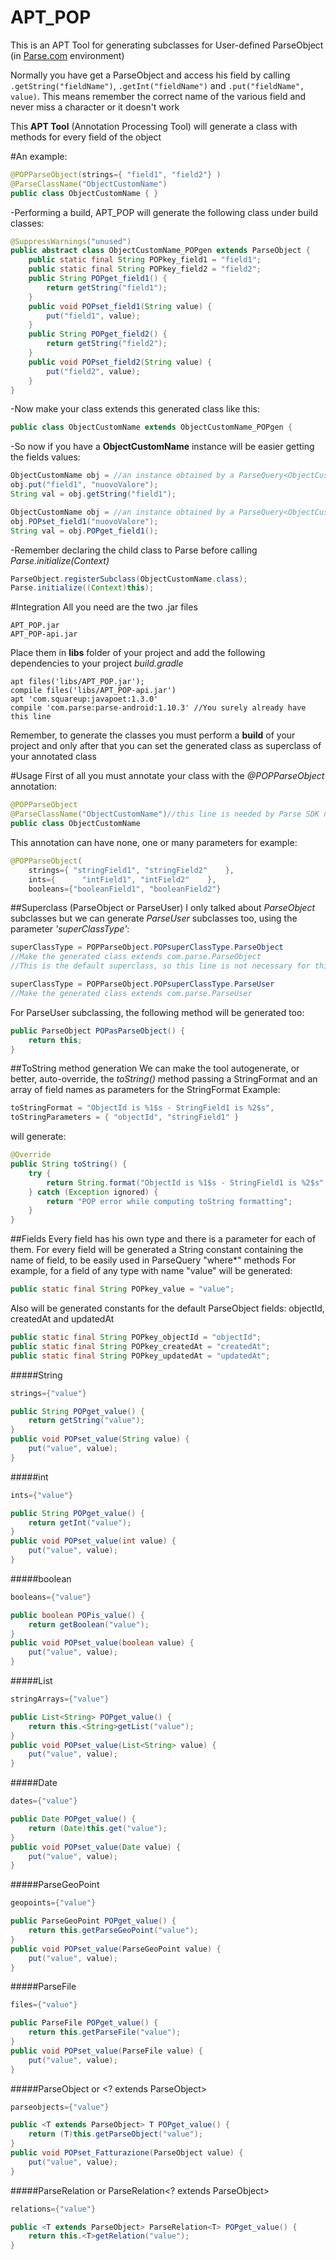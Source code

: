 # APT_POP
This is an APT Tool for generating subclasses for User-defined ParseObject (in [Parse.com](https://parse.com/) environment)

Normally you have get a ParseObject and access his field by calling `.getString("fieldName")`, `.getInt("fieldName")` and `.put("fieldName", value)`.
This means remember the correct name of the various field and never miss a character or it doesn't work

This **APT Tool** (Annotation Processing Tool) will generate a class with methods for every field of the object

#An example:
```java
@POPParseObject(strings={ "field1", "field2"} )
@ParseClassName("ObjectCustomName")
public class ObjectCustomName { }
```

-Performing a build, APT_POP will generate the following class under build classes:
```java
@SuppressWarnings("unused")
public abstract class ObjectCustomName_POPgen extends ParseObject {
	public static final String POPkey_field1 = "field1";
	public static final String POPkey_field2 = "field2";
	public String POPget_field1() {
		return getString("field1");
	}
	public void POPset_field1(String value) {
		put("field1", value);
	}
	public String POPget_field2() {
		return getString("field2");
	}
	public void POPset_field2(String value) {
		put("field2", value);
	}
}
```

-Now make your class extends this generated class like this:
```java
public class ObjectCustomName extends ObjectCustomName_POPgen {
```

-So now if you have a **ObjectCustomName** instance will be easier getting the fields values:
```java
ObjectCustomName obj = //an instance obtained by a ParseQuery<ObjectCustomName> for example
obj.put("field1", "nuovoValore");
String val = obj.getString("field1");
```
```java
ObjectCustomName obj = //an instance obtained by a ParseQuery<ObjectCustomName> for example
obj.POPset_field1("nuovoValore");
String val = obj.POPget_field1();
```

-Remember declaring the child class to Parse before calling *Parse.initialize(Context)*
```java
ParseObject.registerSubclass(ObjectCustomName.class);
Parse.initialize((Context)this);
```

#Integration
All you need are the two .jar files
```
APT_POP.jar
APT_POP-api.jar
```
Place them in **libs** folder of your project and add the following dependencies to your project *build.gradle*
```
apt files('libs/APT_POP.jar');
compile files('libs/APT_POP-api.jar')
apt 'com.squareup:javapoet:1.3.0'
compile 'com.parse:parse-android:1.10.3' //You surely already have this line
```
Remember, to generate the classes you must perform a **build** of your project and only after that you can set the generated class as superclass of your annotated class

#Usage
First of all you must annotate your class with the *@POPParseObject* annotation:
```java
@POPParseObject
@ParseClassName("ObjectCustomName")//this line is needed by Parse SDK not from my tool
public class ObjectCustomName
```
This annotation can have none, one or many parameters for example:
```java
@POPParseObject(
	strings={ "stringField1", "stringField2"	},
	ints={		"intField1", "intField2"	},
	booleans={"booleanField1", "booleanField2"}
```
##Superclass (ParseObject or ParseUser)
I only talked about *ParseObject* subclasses but we can generate *ParseUser* subclasses too, using the parameter *'superClassType'*:
```java
superClassType = POPParseObject.POPsuperClassType.ParseObject
//Make the generated class extends com.parse.ParseObject
//This is the default superclass, so this line is not necessary for this value
```
```java
superClassType = POPParseObject.POPsuperClassType.ParseUser
//Make the generated class extends com.parse.ParseUser
```
For ParseUser subclassing, the following method will be generated too:
```java
public ParseObject POPasParseObject() {
	return this;
}
```
##ToString method generation
We can make the tool autogenerate, or better, auto-override, the *toString()* method passing a StringFormat and an array of field names as parameters for the StringFormat
Example:
```java
toStringFormat = "ObjectId is %1$s - StringField1 is %2$s",
toStringParameters = { "objectId", "stringField1" }
```
will generate:
```java
@Override
public String toString() {
	try {
		return String.format("ObjectId is %1$s - StringField1 is %2$s", getObjectId(), POPget_stringField1());
	} catch (Exception ignored) {
		return "POP error while computing toString formatting";
	}
}
```
##Fields
Every field has his own type and there is a parameter for each of them.
For every field will be generated a String constant containing the name of field, to be easily used in ParseQuery "where*" methods
For example, for a field of any type with name "value" will be generated:
```java
public static final String POPkey_value = "value";
```
Also will be generated constants for the default ParseObject fields: objectId, createdAt and updatedAt
```java
public static final String POPkey_objectId = "objectId";
public static final String POPkey_createdAt = "createdAt";
public static final String POPkey_updatedAt = "updatedAt";
```
#####String
```java
strings={"value"}
```
```java
public String POPget_value() {
	return getString("value");
}
public void POPset_value(String value) {
	put("value", value);
}
```
#####int
```java
ints={"value"}
```
```java
public String POPget_value() {
	return getInt("value");
}
public void POPset_value(int value) {
	put("value", value);
}
```
#####boolean
```java
booleans={"value"}
```
```java
public boolean POPis_value() {
	return getBoolean("value");
}
public void POPset_value(boolean value) {
	put("value", value);
}
```
#####List<String>
```java
stringArrays={"value"}
```
```java
public List<String> POPget_value() {
	return this.<String>getList("value");
}
public void POPset_value(List<String> value) {
	put("value", value);
}
```
#####Date
```java
dates={"value"}
```
```java
public Date POPget_value() {
	return (Date)this.get("value");
}
public void POPset_value(Date value) {
	put("value", value);
}
```
#####ParseGeoPoint
```java
geopoints={"value"}
```
```java
public ParseGeoPoint POPget_value() {
	return this.getParseGeoPoint("value");
}
public void POPset_value(ParseGeoPoint value) {
	put("value", value);
}
```
#####ParseFile
```java
files={"value"}
```
```java
public ParseFile POPget_value() {
	return this.getParseFile("value");
}
public void POPset_value(ParseFile value) {
	put("value", value);
}
```
#####ParseObject or <? extends ParseObject>
```java
parseobjects={"value"}
```
```java
public <T extends ParseObject> T POPget_value() {
	return (T)this.getParseObject("value");
}
public void POPset_Fatturazione(ParseObject value) {
	put("value", value);
}
```
#####ParseRelation or ParseRelation<? extends ParseObject>
```java
relations={"value"}
```
```java
public <T extends ParseObject> ParseRelation<T> POPget_value() {
	return this.<T>getRelation("value");
}
```






